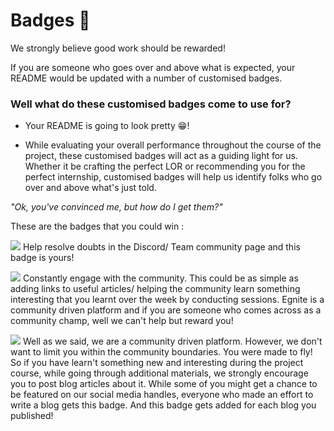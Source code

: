 # Badges :partying_face:

We strongly believe good work should be rewarded! 

If you are someone who goes over and above what is expected, your README would be updated with a number of customised badges. 

### Well what do these customised badges come to use for? 

-  Your README is going to look pretty :grin:!

-  While evaluating your overall performance throughout the course of the project, these customised badges will act as a guiding light for us. Whether it be crafting the perfect LOR or recommending you for the perfect internship, customised badges will help us identify folks who go over and above what's just told.


*"Ok, you've convinced me, but how do I get them?"*

These are the badges that you could win : 

<img src="https://badgen.net/badge/AskMe/Anything/green?icon=awesome" > Help resolve doubts in the Discord/ Team community page and this badge is yours! </img>

<img src="https://badgen.net/badge/community/guru/red?icon=discord" > Constantly engage with the community. This could be as simple as adding links to useful articles/ helping the community learn something interesting that you learnt over the week by conducting sessions. Egnite is a community driven platform and if you are someone who comes across as a community champ, well we can't help but reward you! </img>

<img src="https://badgen.net/badge/blog/master/purple?icon=wiki" > Well as we said, we are a community driven platform. However, we don't want to limit you within the community boundaries. You were made to fly! So if you have learn't something new and interesting during the project course, while going through additional materials, we strongly encourage you to post blog articles about it. While some of you might get a chance to be featured on our social media handles, everyone who made an effort to write a blog gets this badge. And this badge gets added for each blog you published! </img>
